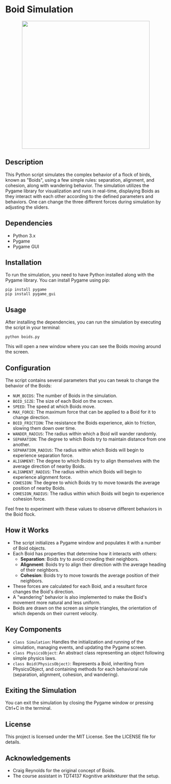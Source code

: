 # Boid Simulation 
<div align="center">
  <img src="https://github.com/SverreNystad/boids-in-python/assets/89105607/b216064c-12d2-4312-be2a-055d77d7cf76" width="400" height="400">
</div>

## Description
This Python script simulates the complex behavior of a flock of birds, known as "Boids", using a few simple rules: separation, alignment, and cohesion, along with wandering behavior. The simulation utilizes the Pygame library for visualization and runs in real-time, displaying Boids as they interact with each other according to the defined parameters and behaviors.
One can change the three different forces during simulation by adjusting the sliders.

## Dependencies
- Python 3.x
- Pygame
- Pygame GUI

## Installation
To run the simulation, you need to have Python installed along with the Pygame library. You can install Pygame using pip:

```
pip install pygame
pip install pygame_gui
```

## Usage
After installing the dependencies, you can run the simulation by executing the script in your terminal:

```
python boids.py
```

This will open a new window where you can see the Boids moving around the screen.

## Configuration
The script contains several parameters that you can tweak to change the behavior of the Boids:

- `NUM_BOIDS`: The number of Boids in the simulation.
- `BOID_SIZE`: The size of each Boid on the screen.
- `SPEED`: The speed at which Boids move.
- `MAX_FORCE`: The maximum force that can be applied to a Boid for it to change direction.
- `BOID_FRICTION`: The resistance the Boids experience, akin to friction, slowing them down over time.
- `WANDER_RADIUS`: The radius within which a Boid will wander randomly.
- `SEPARATION`: The degree to which Boids try to maintain distance from one another.
- `SEPARATION_RADIUS`: The radius within which Boids will begin to experience separation force.
- `ALIGNMENT`: The degree to which Boids try to align themselves with the average direction of nearby Boids.
- `ALIGNMENT_RADIUS`: The radius within which Boids will begin to experience alignment force.
- `COHESION`: The degree to which Boids try to move towards the average position of nearby Boids.
- `COHESION_RADIUS`: The radius within which Boids will begin to experience cohesion force.

Feel free to experiment with these values to observe different behaviors in the Boid flock.

## How it Works
- The script initializes a Pygame window and populates it with a number of Boid objects.
- Each Boid has properties that determine how it interacts with others:
  - **Separation**: Boids try to avoid crowding their neighbors.
  - **Alignment**: Boids try to align their direction with the average heading of their neighbors.
  - **Cohesion**: Boids try to move towards the average position of their neighbors.
- These forces are calculated for each Boid, and a resultant force changes the Boid's direction.
- A "wandering" behavior is also implemented to make the Boid's movement more natural and less uniform.
- Boids are drawn on the screen as simple triangles, the orientation of which depends on their current velocity.

## Key Components
- `class Simulation`: Handles the initialization and running of the simulation, managing events, and updating the Pygame screen.
- `class PhysicsObject`: An abstract class representing an object following simple physics laws.
- `class Boid(PhysicsObject)`: Represents a Boid, inheriting from PhysicsObject, and containing methods for each behavioral rule (separation, alignment, cohesion, and wandering).

## Exiting the Simulation
You can exit the simulation by closing the Pygame window or pressing Ctrl+C in the terminal.

## License
This project is licensed under the MIT License. See the LICENSE file for details.

## Acknowledgements
- Craig Reynolds for the original concept of Boids.
- The course assistant in TDT4137 Kognitive arkitekturer that the setup.
